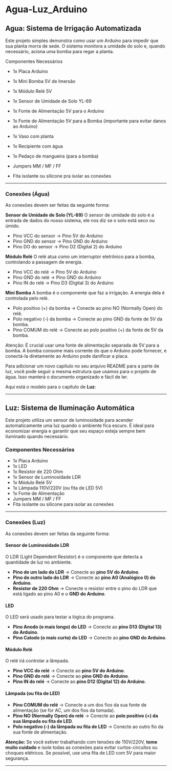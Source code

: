 # Agua-Luz_Arduino


## Agua: Sistema de Irrigação Automatizada

Este projeto simples demonstra como usar um Arduino para impedir que sua planta morra de sede. O sistema monitora a umidade do solo e, quando necessário, aciona uma bomba para regar a planta.

Componentes Necessários
* 1x Placa Arduino
* 1x Mini Bomba 5V de Imersão
* 1x Módulo Relé 5V

* 1x Sensor de Umidade de Solo YL-69

* 1x Fonte de Alimentação 5V para o Arduino

* 1x Fonte de Alimentação 5V para a Bomba (importante para evitar danos ao Arduino)

* 1x Vaso com planta

* 1x Recipiente com água

* 1x Pedaço de mangueira (para a bomba)

* Jumpers MM / MF / FF
* Fita isolante ou silicone pra isolar as conexões

---

### Conexões (Água)

As conexões devem ser feitas da seguinte forma:

**Sensor de Umidade de Solo (YL-69)**
O sensor de umidade do solo é a entrada de dados do nosso sistema, ele nos diz se o solo está seco ou úmido.

- Pino VCC do sensor → Pino 5V do Arduino
- Pino GND do sensor → Pino GND do Arduino
- Pino DO do sensor → Pino D2 (Digital 2) do Arduino

**Módulo Relé**
O relé atua como um interruptor eletrônico para a bomba, controlando a passagem de energia.

* Pino VCC do relé → Pino 5V do Arduino
* Pino GND do relé → Pino GND do Arduino
* Pino IN do relé → Pino D3 (Digital 3) do Arduino

**Mini Bomba**
A bomba é o componente que faz a irrigação. A energia dela é controlada pelo relé.

- Polo positivo (+) da bomba → Conecte ao pino NO (Normally Open) do relé.
- Polo negativo (-) da bomba → Conecte ao pino GND da fonte de 5V da bomba.
- Pino COMUM do relé → Conecte ao polo positivo (+) da fonte de 5V da bomba.

Atenção: É crucial usar uma fonte de alimentação separada de 5V para a bomba. A bomba consome mais corrente do que o Arduino pode fornecer, e conectá-la diretamente ao Arduino pode danificar a placa.


Para adicionar um novo capítulo no seu arquivo README para a parte de luz, você pode seguir a mesma estrutura que usamos para o projeto de água. Isso manterá o documento organizado e fácil de ler.

Aqui está o modelo para o capítulo de **Luz**:

---

## Luz: Sistema de Iluminação Automática

Este projeto utiliza um sensor de luminosidade para acender automaticamente uma luz quando o ambiente fica escuro. É ideal para economizar energia e garantir que seu espaço esteja sempre bem iluminado quando necessário.

### Componentes Necessários

* 1x Placa Arduino
* 1x LED
* 1x Resistor de 220 Ohm
* 1x Sensor de Luminosidade LDR
* 1x Módulo Relé 5V
* 1x Lâmpada 110V/220V (ou fita de LED 5V)
* 1x Fonte de Alimentação
* Jumpers MM / MF / FF
* Fita isolante ou silicone para isolar as conexões

---

### Conexões (Luz)

As conexões devem ser feitas da seguinte forma:

#### Sensor de Luminosidade LDR

O LDR (Light Dependent Resistor) é o componente que detecta a quantidade de luz no ambiente.

* **Pino de um lado do LDR** → Conecte ao **pino 5V do Arduino**.
* **Pino do outro lado do LDR** → Conecte ao **pino A0 (Analógico 0) do Arduino**.
* **Resistor de 220 Ohm** → Conecte o resistor entre o pino do LDR que está ligado ao pino A0 e o **GND do Arduino**.

#### LED

O LED será usado para testar a lógica do programa.

* **Pino Anodo (o mais longo) do LED** → Conecte ao **pino D13 (Digital 13) do Arduino**.
* **Pino Catodo (o mais curto) do LED** → Conecte ao **pino GND do Arduino**.

#### Módulo Relé

O relé irá controlar a lâmpada.

* **Pino VCC do relé** → Conecte ao **pino 5V do Arduino**.
* **Pino GND do relé** → Conecte ao **pino GND do Arduino**.
* **Pino IN do relé** → Conecte ao **pino D12 (Digital 12) do Arduino**.

#### Lâmpada (ou fita de LED)

* **Pino COMUM do relé** → Conecte a um dos fios da sua fonte de alimentação (se for AC, um dos fios da tomada).
* **Pino NO (Normally Open) do relé** → Conecte ao **polo positivo (+) da sua lâmpada ou fita de LED**.
* **Polo negativo (-) da lâmpada ou fita de LED** → Conecte ao outro fio da sua fonte de alimentação.

**Atenção:** Se você estiver trabalhando com tensões de 110V/220V, **tome muito cuidado** e isole todas as conexões para evitar curtos-circuitos ou choques elétricos. Se possível, use uma fita de LED com 5V para maior segurança.

---
